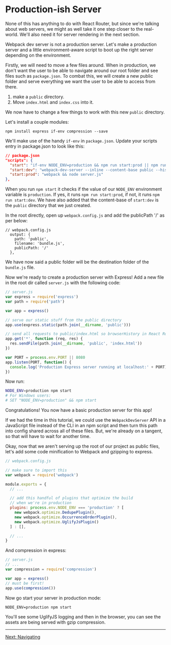 # Production-ish Server

None of this has anything to do with React Router, but since we're
talking about web servers, we might as well take it one step closer to
the real-world. We'll also need it for server rendering in the next
section.

Webpack dev server is not a production server. Let's make a production
server and a little environment-aware script to boot up the right server
depending on the environment.

Firstly, we will need to move a few files around. When in production, we don't want the user to be able to navigate around our root folder and see files such as `package.json`. To combat this, we will create a new public folder and serve everything we want the user to be able to access from there.

1. make a `public` directory.
2. Move `index.html` and `index.css` into it.

We now have to change a few things to work with this new `public` directory.

Let's install a couple modules:

```
npm install express if-env compression --save
```

We'll make use of the handy `if-env` in `package.json`.  Update your
scripts entry in package.json to look like this:

```json
// package.json
"scripts": {
  "start": "if-env NODE_ENV=production && npm run start:prod || npm run start:dev",
  "start:dev": "webpack-dev-server --inline --content-base public --history-api-fallback",
  "start:prod": "webpack && node server.js"
},
```
When you run `npm start` it checks if the value of our `NODE_ENV` environment variable is
`production`. If yes, it runs `npm run start:prod`, if not, it runs
`npm run start:dev`. We have also added that the content-base of `start:dev` is the `public` directory that we just created.

In the root directly, open up `webpack.config.js` and add the publicPath '/' as per below:
```
// webpack.config.js
  output: {
    path: 'public',
    filename: 'bundle.js',
    publicPath: '/'
  },
```
We have now said a public folder will be the destination folder
of the `bundle.js` file.

Now we're ready to create a production server with Express! Add a new file in the root dir called `server.js` with the following code:

```js
// server.js
var express = require('express')
var path = require('path')

var app = express()

// serve our static stuff from the public directory
app.use(express.static(path.join(__dirname, 'public')))

// send all requests to public/index.html so browserHistory in React Router works
app.get('*', function (req, res) {
  res.sendFile(path.join(__dirname, 'public', 'index.html'))
})

var PORT = process.env.PORT || 8080
app.listen(PORT, function() {
  console.log('Production Express server running at localhost:' + PORT)
})
```

Now run:

```sh
NODE_ENV=production npm start
# For Windows users:
# SET "NODE_ENV=production" && npm start
```

Congratulations! You now have a basic production server for this app!

If we had the time in this tutorial, we could use the `WebpackDevServer`
API in a JavaScript file instead of the CLI in an npm script and then
turn this path into config shared across all of these files. But, we're
already on a tangent, so that will have to wait for another time.

Okay, now that we aren't serving up the root of our project as public
files, let's add some code minification to Webpack and gzipping to
express.

```js
// webpack.config.js

// make sure to import this
var webpack = require('webpack')

module.exports = {
  // ...

  // add this handful of plugins that optimize the build
  // when we're in production
  plugins: process.env.NODE_ENV === 'production' ? [
    new webpack.optimize.DedupePlugin(),
    new webpack.optimize.OccurrenceOrderPlugin(),
    new webpack.optimize.UglifyJsPlugin()
  ] : [],

  // ...
}
```

And compression in express:

```js
// server.js
// ...
var compression = require('compression')

var app = express()
// must be first!
app.use(compression())
```

Now go start your server in production mode:

```
NODE_ENV=production npm start
```

You'll see some UglifyJS logging and then in the browser, you can see
the assets are being served with gzip compression.

---

[Next: Navigating](../12-navigating/)
